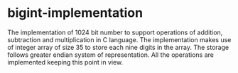 # bigint-implementation
The implementation of 1024 bit number to support operations of addition, subtraction and multiplication in C language. The implementation makes use of integer array of size 35 to store each nine digits in the array. The storage follows greater endian system of representation. All the operations are implemented keeping this point in view.
